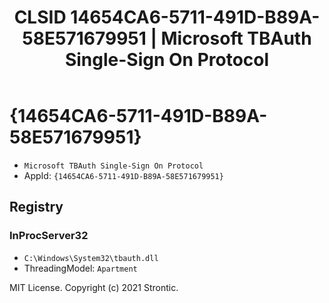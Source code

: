 ﻿---
title: "CLSID 14654CA6-5711-491D-B89A-58E571679951 | Microsoft TBAuth Single-Sign On Protocol"
excerpt: What is COM-Object CLSID 14654CA6-5711-491D-B89A-58E571679951?
---

# {14654CA6-5711-491D-B89A-58E571679951}

* `Microsoft TBAuth Single-Sign On Protocol`
* AppId: `{14654CA6-5711-491D-B89A-58E571679951}`

## Registry


### InProcServer32

* `C:\Windows\System32\tbauth.dll`
* ThreadingModel: `Apartment`

MIT License. Copyright (c) 2021 Strontic.


